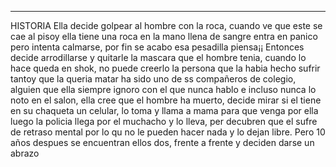 
*****************************************************************************************************************************

HISTORIA
Ella decide golpear al hombre con la roca, cuando ve que este se cae al  pisoy ella tiene una  roca en la mano llena de sangre  entra en panico pero intenta calmarse, por fin se acabo esa pesadilla piensa¡¡ Entonces  decide arrodillarse y quitarle la mascara  que el hombre tenia, cuando lo hace queda en shok, no puede creerlo la persona  que la habia hecho sufrir tantoy que la queria matar ha sido uno de ss compañeros de colegio, alguien que ella siempre ignoro con el que nunca hablo e incluso nunca lo noto en el salon, ella cree que el hombre ha muerto, decide mirar si el tiene en su chaqueta un celular, lo toma y llama a mama para que venga por ella luego la policia llega por el muchacho  y lo lleva, per decubren que el sufre de retraso mental por lo qu no le pueden hacer nada y lo dejan libre. Pero 10 años despues se encuentran ellos dos, frente a frente y deciden darse un abrazo          
